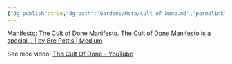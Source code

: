 ```yaml
---
{"dg-publish":true,"dg-path":"Gardens/Meta/Cult of Done.md","permalink":"/gardens/meta/cult-of-done/","noteIcon":"1"}
---
```



Manifesto: [The Cult of Done Manifesto. The Cult of Done Manifesto is a special… | by Bre Pettis | Medium](https://medium.com/@bre/the-cult-of-done-manifesto-724ca1c2ff13)

See nice video: [The Cult Of Done - YouTube](https://www.youtube.com/watch?v=bJQj1uKtnus)